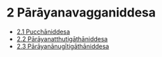 # 2 Pārāyanavagganiddesa

* [2.1 Pucchāniddesa](2/2.1.md)
* [2.2 Pārāyanatthutigāthāniddesa](2/2.2.md)
* [2.3 Pārāyanānugītigāthāniddesa](2/2.3.md)
